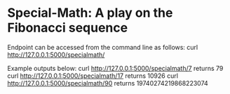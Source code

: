 # Special-Math: A play on the Fibonacci sequence
Endpoint can be accessed from the command line as follows: curl http://127.0.0.1:5000/specialmath/<int>

Example outputs below:
curl http://127.0.0.1:5000/specialmath/7 returns 79
curl http://127.0.0.1:5000/specialmath/17 returns 10926
curl http://127.0.0.1:5000/specialmath/90 returns 19740274219868223074
